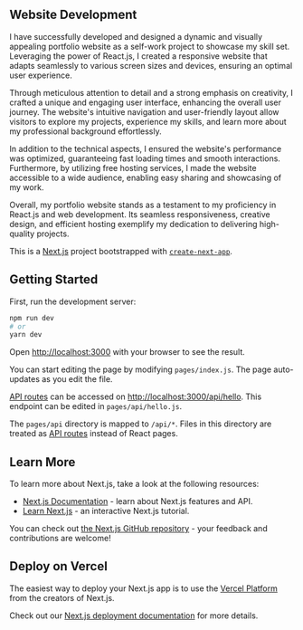 ## Website Development

I have successfully developed and designed a dynamic and visually appealing portfolio website as a self-work project to showcase my skill set. Leveraging the power of React.js, I created a responsive website that adapts seamlessly to various screen sizes and devices, ensuring an optimal user experience.

Through meticulous attention to detail and a strong emphasis on creativity, I crafted a unique and engaging user interface, enhancing the overall user journey. The website's intuitive navigation and user-friendly layout allow visitors to explore my projects, experience my skills, and learn more about my professional background effortlessly.

In addition to the technical aspects, I ensured the website's performance was optimized, guaranteeing fast loading times and smooth interactions. Furthermore, by utilizing free hosting services, I made the website accessible to a wide audience, enabling easy sharing and showcasing of my work.

Overall, my portfolio website stands as a testament to my proficiency in React.js and web development. Its seamless responsiveness, creative design, and efficient hosting exemplify my dedication to delivering high-quality projects.

This is a [Next.js](https://nextjs.org/) project bootstrapped with [`create-next-app`](https://github.com/vercel/next.js/tree/canary/packages/create-next-app).

## Getting Started

First, run the development server:

```bash
npm run dev
# or
yarn dev
```

Open [http://localhost:3000](http://localhost:3000) with your browser to see the result.

You can start editing the page by modifying `pages/index.js`. The page auto-updates as you edit the file.

[API routes](https://nextjs.org/docs/api-routes/introduction) can be accessed on [http://localhost:3000/api/hello](http://localhost:3000/api/hello). This endpoint can be edited in `pages/api/hello.js`.

The `pages/api` directory is mapped to `/api/*`. Files in this directory are treated as [API routes](https://nextjs.org/docs/api-routes/introduction) instead of React pages.

## Learn More

To learn more about Next.js, take a look at the following resources:

- [Next.js Documentation](https://nextjs.org/docs) - learn about Next.js features and API.
- [Learn Next.js](https://nextjs.org/learn) - an interactive Next.js tutorial.

You can check out [the Next.js GitHub repository](https://github.com/vercel/next.js/) - your feedback and contributions are welcome!

## Deploy on Vercel

The easiest way to deploy your Next.js app is to use the [Vercel Platform](https://vercel.com/new?utm_medium=default-template&filter=next.js&utm_source=create-next-app&utm_campaign=create-next-app-readme) from the creators of Next.js.

Check out our [Next.js deployment documentation](https://nextjs.org/docs/deployment) for more details.
